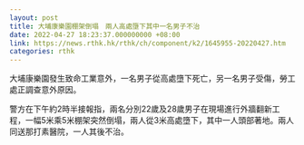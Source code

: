 ```yaml
---
layout: post
title: 大埔康樂園棚架倒塌　兩人高處墮下其中一名男子不治
date: 2022-04-27 18:23:37.000000000 +08:00
link: https://news.rthk.hk/rthk/ch/component/k2/1645955-20220427.htm
categories: rthk
---
```


大埔康樂園發生致命工業意外，一名男子從高處墮下死亡，另一名男子受傷，勞工處正調查意外原因。

警方在下午約2時半接報指，兩名分別22歲及28歲男子在現場進行外牆翻新工程，一幅5米乘5米棚架突然倒塌，兩人從3米高處墮下，其中一人頭部著地。兩人同送那打素醫院，一人其後不治。
